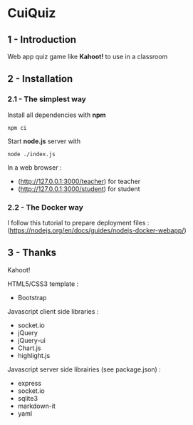 # CuiQuiz


## 1 - Introduction
Web app quiz game like **Kahoot!** to use in a classroom


## 2 - Installation
### 2.1 - The simplest way
Install all dependencies with **npm**
```
npm ci
```

Start **node.js** server with
```
node ./index.js
```

In a web browser : 
- (http://127.0.0.1:3000/teacher) for teacher
- (http://127.0.0.1:3000/student) for student


### 2.2 - The Docker way
I follow this tutorial to prepare deployment files :
(https://nodejs.org/en/docs/guides/nodejs-docker-webapp/)





## 3 - Thanks
Kahoot!

HTML5/CSS3 template :
- Bootstrap

Javascript client side libraries :
- socket.io
- jQuery
- jQuery-ui
- Chart.js
- highlight.js

Javascript server side librairies (see package.json) :
- express
- socket.io
- sqlite3
- markdown-it
- yaml
